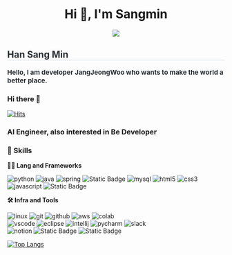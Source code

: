 <h1 align="center">Hi 👋, I'm Sangmin</h1>

<div align= "center">
    <img src="https://capsule-render.vercel.app/api?type=rect&color=gradient&height=120&text=Back-end%20/%20AL%20/%20ML&animation=&fontColor=000000&fontSize=60" />
    </div>
    <div style="text-align: left;"> 
    <h2 style="border-bottom: 1px solid #d8dee4; color: #282d33;"> Han Sang Min </h2>  
    <div style="font-weight: 700; font-size: 15px; text-align: left; color: #282d33;"> Hello, I am developer JangJeongWoo who wants to make the world a better place. </div> 
    </div>

### Hi there 👋

[![Hits](https://hits.seeyoufarm.com/api/count/incr/badge.svg?url=https%3A%2F%2Fgithub.com%2FHan-sann-min%2Fhit-counter&count_bg=%23348AB6&title_bg=%23555555&icon=github.svg&icon_color=%23DA1CDF&title=hits&edge_flat=false)](https://hits.seeyoufarm.com)

### AI Engineer, also interested in Be Developer

### 🦾 Skills
**🧑‍💻 Lang and Frameworks**
<!-- Oracle의 요청으로 Java 로고가 Simple Icons에서 삭제되었기에 대신 OpenJDK의 로고를 사용 -->
![python](https://img.shields.io/badge/python-3776AB.svg?&style=for-the-badge&logo=python&logoColor=white)
![java](https://img.shields.io/badge/java-ffffff.svg?&style=for-the-badge&logo=openjdk&logoColor=black)
![spring](https://img.shields.io/badge/spring-6DB33F.svg?&style=for-the-badge&logo=spring&logoColor=white)
![Static Badge](https://img.shields.io/badge/flask-915c83?style=for-the-badge&logo=flask&logoColor=%23000000)
![mysql](https://img.shields.io/badge/mysql-4479A1.svg?&style=for-the-badge&logo=mysql&logoColor=white)
![html5](https://img.shields.io/badge/html5-E34F26.svg?&style=for-the-badge&logo=html5&logoColor=white)
![css3](https://img.shields.io/badge/css3-1572B6.svg?&style=for-the-badge&logo=css3&logoColor=white)
![javascript](https://img.shields.io/badge/javascript-F7DF1E.svg?&style=for-the-badge&logo=javascript&logoColor=white)
![Static Badge](https://img.shields.io/badge/streamlit-915c83?style=for-the-badge&logo=streamlit&logoColor=%23FF4B4B)


**🛠️ Infra and Tools**

![linux](https://img.shields.io/badge/linux-FCC624.svg?&style=for-the-badge&logo=linux&logoColor=white)
![git](https://img.shields.io/badge/git-F05032.svg?&style=for-the-badge&logo=git&logoColor=white)
![github](https://img.shields.io/badge/github-181717.svg?&style=for-the-badge&logo=github&logoColor=white)
![aws](https://img.shields.io/badge/aws-232F3E.svg?&style=for-the-badge&logo=amazonaws&logoColor=white)
![colab](https://img.shields.io/badge/colab-F9AB00.svg?&style=for-the-badge&logo=googlecolab&logoColor=white)<br>
![vscode](https://img.shields.io/badge/vscode-007ACC.svg?&style=for-the-badge&logo=visualstudiocode&logoColor=white)
![eclipse](https://img.shields.io/badge/eclipse-2C2255.svg?&style=for-the-badge&logo=eclipseide&logoColor=white)
![intellij](https://img.shields.io/badge/intellij-000000.svg?&style=for-the-badge&logo=intellijidea&logoColor=white)
![pycharm](https://img.shields.io/badge/pycharm-000000.svg?&style=for-the-badge&logo=pycharm&logoColor=white)
![slack](https://img.shields.io/badge/slack-4A154B.svg?&style=for-the-badge&logo=slack&logoColor=white)<br>
![notion](https://img.shields.io/badge/notion-000000.svg?&style=for-the-badge&logo=notion&logoColor=white)
![Static Badge](https://img.shields.io/badge/docker-f0f8ff?style=for-the-badge&logo=docker&logoColor=%232496ED)
![Static Badge](https://img.shields.io/badge/elasticsearch-915c83?style=for-the-badge&logo=elasticsearch&logoColor=%232496ED)

[![Top Langs](https://github-readme-stats.vercel.app/api/top-langs/?username=Han-sann-min&hideCSS&layout=compact&theme=midnight-purple)](https://github.com/JunGyuRyu/github-readme-stats)<br>
<!--
**Han-sann-min/Han-sann-min** is a ✨ _special_ ✨ repository because its `README.md` (this file) appears on your GitHub profile.

Here are some ideas to get you started:

- 🔭 I’m currently working on ...
- 🌱 I’m currently learning ...
- 👯 I’m looking to collaborate on ...
- 🤔 I’m looking for help with ...
- 💬 Ask me about ...
- 📫 How to reach me: ...
- 😄 Pronouns: ...
- ⚡ Fun fact: ...
-->
